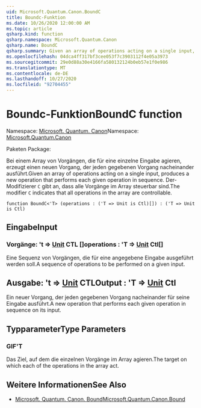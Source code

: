 ```yaml
---
uid: Microsoft.Quantum.Canon.BoundC
title: Boundc-Funktion
ms.date: 10/26/2020 12:00:00 AM
ms.topic: article
qsharp.kind: function
qsharp.namespace: Microsoft.Quantum.Canon
qsharp.name: BoundC
qsharp.summary: Given an array of operations acting on a single input, produces a new operation that performs each given operation in sequence. The modifier `C` indicates that all operations in the array are controllable.
ms.openlocfilehash: 04dca4ff317bf3cee053f7c3903112f4e05a3973
ms.sourcegitcommit: 29e0d88a30e4166fa580132124b0eb57e1f0e986
ms.translationtype: MT
ms.contentlocale: de-DE
ms.lasthandoff: 10/27/2020
ms.locfileid: "92704455"
---
```

# <a name="boundc-function"></a><span data-ttu-id="32a8a-102">Boundc-Funktion</span><span class="sxs-lookup"><span data-stu-id="32a8a-102">BoundC function</span></span>

<span data-ttu-id="32a8a-103">Namespace: [Microsoft. Quantum. Canon](xref:Microsoft.Quantum.Canon)</span><span class="sxs-lookup"><span data-stu-id="32a8a-103">Namespace: [Microsoft.Quantum.Canon](xref:Microsoft.Quantum.Canon)</span></span>

<span data-ttu-id="32a8a-104">Paketen [](https://nuget.org/packages/)</span><span class="sxs-lookup"><span data-stu-id="32a8a-104">Package: [](https://nuget.org/packages/)</span></span>


<span data-ttu-id="32a8a-105">Bei einem Array von Vorgängen, die für eine einzelne Eingabe agieren, erzeugt einen neuen Vorgang, der jeden gegebenen Vorgang nacheinander ausführt.</span><span class="sxs-lookup"><span data-stu-id="32a8a-105">Given an array of operations acting on a single input, produces a new operation that performs each given operation in sequence.</span></span>
<span data-ttu-id="32a8a-106">Der-Modifizierer `C` gibt an, dass alle Vorgänge im Array steuerbar sind.</span><span class="sxs-lookup"><span data-stu-id="32a8a-106">The modifier `C` indicates that all operations in the array are controllable.</span></span>

```qsharp
function BoundC<'T> (operations : ('T => Unit is Ctl)[]) : ('T => Unit is Ctl)
```


## <a name="input"></a><span data-ttu-id="32a8a-107">Eingabe</span><span class="sxs-lookup"><span data-stu-id="32a8a-107">Input</span></span>

### <a name="operations--t--unit-ctl"></a><span data-ttu-id="32a8a-108">Vorgänge: 't => [Unit](xref:microsoft.quantum.lang-ref.unit) CTL []</span><span class="sxs-lookup"><span data-stu-id="32a8a-108">operations : 'T => [Unit](xref:microsoft.quantum.lang-ref.unit) Ctl[]</span></span>

<span data-ttu-id="32a8a-109">Eine Sequenz von Vorgängen, die für eine angegebene Eingabe ausgeführt werden soll.</span><span class="sxs-lookup"><span data-stu-id="32a8a-109">A sequence of operations to be performed on a given input.</span></span>



## <a name="output--t--unit-ctl"></a><span data-ttu-id="32a8a-110">Ausgabe: 't => [Unit](xref:microsoft.quantum.lang-ref.unit) CTL</span><span class="sxs-lookup"><span data-stu-id="32a8a-110">Output : 'T => [Unit](xref:microsoft.quantum.lang-ref.unit) Ctl</span></span>

<span data-ttu-id="32a8a-111">Ein neuer Vorgang, der jeden gegebenen Vorgang nacheinander für seine Eingabe ausführt.</span><span class="sxs-lookup"><span data-stu-id="32a8a-111">A new operation that performs each given operation in sequence on its input.</span></span>

## <a name="type-parameters"></a><span data-ttu-id="32a8a-112">Typparameter</span><span class="sxs-lookup"><span data-stu-id="32a8a-112">Type Parameters</span></span>

### <a name="t"></a><span data-ttu-id="32a8a-113">GIF</span><span class="sxs-lookup"><span data-stu-id="32a8a-113">'T</span></span>

<span data-ttu-id="32a8a-114">Das Ziel, auf dem die einzelnen Vorgänge im Array agieren.</span><span class="sxs-lookup"><span data-stu-id="32a8a-114">The target on which each of the operations in the array act.</span></span>

## <a name="see-also"></a><span data-ttu-id="32a8a-115">Weitere Informationen</span><span class="sxs-lookup"><span data-stu-id="32a8a-115">See Also</span></span>

- [<span data-ttu-id="32a8a-116">Microsoft. Quantum. Canon. Bound</span><span class="sxs-lookup"><span data-stu-id="32a8a-116">Microsoft.Quantum.Canon.Bound</span></span>](xref:Microsoft.Quantum.Canon.Bound)